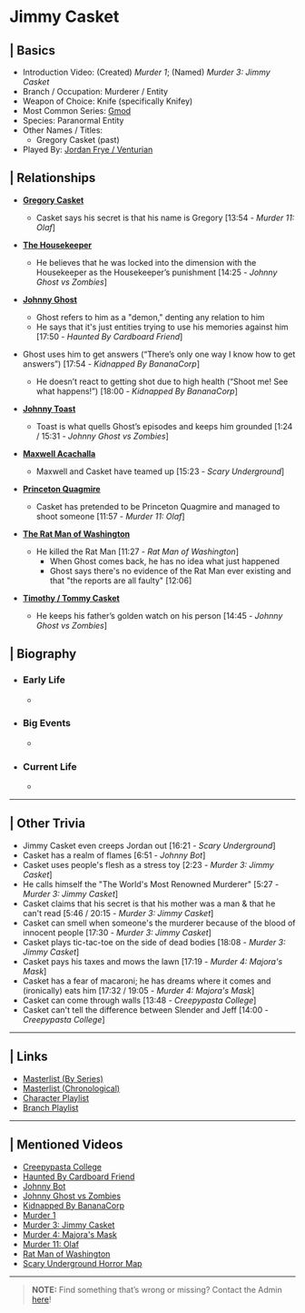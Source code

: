 # Jimmy Casket  


## | Basics  
- Introduction Video: \(Created) *Murder 1*; \(Named) *Murder 3: Jimmy Casket*  
- Branch / Occupation: Murderer / Entity  
- Weapon of Choice: Knife \(specifically Knifey)  
- Most Common Series: [Gmod](6.Series/Gmod.html)  
- Species: Paranormal Entity  
- Other Names / Titles:   
  - Gregory Casket \(past)  
- Played By: [Jordan Frye / Venturian](3.Siblings/3.1.Jordan-Frye-Venturian.html)  


## | Relationships  
- [**Gregory Casket**](5.Characters/Gregory_Casket.html)
  - Casket says his secret is that his name is Gregory \[13:54 - *Murder 11: Olaf*]

- [**The Housekeeper**](5.Characters/Housekeeper.html)
  - He believes that he was locked into the dimension with the Housekeeper as the Housekeeper’s punishment \[14:25 - *Johnny Ghost vs Zombies*]

- [**Johnny Ghost**](5.Characters/Johnny_Ghost.html)
  - Ghost refers to him as a "demon," denting any relation to him
   - He says that it's just entities trying to use his memories against him \[17:50 - *Haunted By Cardboard Friend*]
- Ghost uses him to get answers \(“There’s only one way I know how to get answers”) \[17:54 - *Kidnapped By BananaCorp*]
   - He doesn’t react to getting shot due to high health \(“Shoot me! See what happens!”) \[18:00 - *Kidnapped By BananaCorp*]

- [**Johnny Toast**](5.Characters/Johnny_Toast.html)
  - Toast is what quells Ghost’s episodes and keeps him grounded \[1:24 / 15:31 - *Johnny Ghost vs Zombies*]

- [**Maxwell Acachalla**](5.Characters/Maxwell_Acachalla.html)  
  - Maxwell and Casket have teamed up \[15:23 - *Scary Underground*]

- [**Princeton Quagmire**](5.Characters/Princeton_Quagmire.html)
  - Casket has pretended to be Princeton Quagmire and managed to shoot someone \[11:57 - *Murder 11: Olaf*]

- [**The Rat Man of Washington**](5.Characters/One-Use_Uncommon.html)
  - He killed the Rat Man \[11:27 - *Rat Man of Washington*]
    - When Ghost comes back, he has no idea what just happened
    - Ghost says there's no evidence of the Rat Man ever existing and that "the reports are all faulty" \[12:06]

- [**Timothy / Tommy Casket**]()
  - He keeps his father’s golden watch on his person \[14:45 - *Johnny Ghost vs Zombies*]


## | Biography  
- ### Early Life  
  -   
- ### Big Events  
  -   
- ### Current Life  
  -   

----

## | Other Trivia  
- Jimmy Casket even creeps Jordan out \[16:21 - *Scary Underground*]
- Casket has a realm of flames \[6:51 - *Johnny Bot*]
- Casket uses people's flesh as a stress toy \[2:23 - *Murder 3: Jimmy Casket*]
- He calls himself the "The World's Most Renowned Murderer" \[5:27 - *Murder 3: Jimmy Casket*]
- Casket claims that his secret is that his mother was a man & that he can't read \[5:46 / 20:15 - *Murder 3: Jimmy Casket*]
- Casket can smell when someone's the murderer because of the blood of innocent people \[17:30 - *Murder 3: Jimmy Casket*]
- Casket plays tic-tac-toe on the side of dead bodies \[18:08 - *Murder 3: Jimmy Casket*]
- Casket pays his taxes and mows the lawn \[17:19 - *Murder 4: Majora's Mask*]
- Casket has a fear of macaroni; he has dreams where it comes and \(ironically) eats him \[17:32 / 19:05 - *Murder 4: Majora's Mask*]
- Casket can come through walls \[13:48 - *Creepypasta College*]
- Casket can't tell the difference between Slender and Jeff \[14:00 - *Creepypasta College*]

----

## | Links  
- [Masterlist \(By Series)](https://drive.google.com/open?id=1Q70TOV2USknDBMNtzaAegT2xaBJPmYXNBV_BQyPij28)
- [Masterlist \(Chronological)](https://drive.google.com/open?id=1cSqV-6bN2i3ZpLb4thxJJ4LALoFeQ11kgFLUowdLEU0)  
- [Character Playlist]()  
- [Branch Playlist]()  

----

## | Mentioned Videos
- [Creepypasta College](https://youtu.be/TyTM5NU8jKY)
- [Haunted By Cardboard Friend](https://youtu.be/jG3Iarj08BQ)
- [Johnny Bot](https://youtu.be/I_8FpxwKSNo)
- [Johnny Ghost vs Zombies](https://youtu.be/ZZi4QOcKkno)
- [Kidnapped By BananaCorp](https://youtu.be/wt_kHMmAnTQ)
- [Murder 1](https://youtu.be/P4R_xbJrHWo)
- [Murder 3: Jimmy Casket](https://youtu.be/ijGTXelXjx4)
- [Murder 4: Majora's Mask](https://youtu.be/rJShOzX411o)
- [Murder 11: Olaf](https://youtu.be/g2tvu5gFGhI)
- [Rat Man of Washington](https://youtu.be/DYH4xQ-U0gE)
- [Scary Underground Horror Map](https://youtu.be/Hd_KT6KbnHI)

----

> **NOTE:** Find something that’s wrong or missing? Contact the Admin [here](../chapter_2.html)!